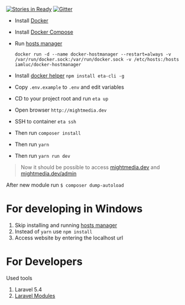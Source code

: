 [![Stories in Ready](https://badge.waffle.io/CodersAKL/MightMedia_TVS.png?label=ready&title=Ready)](http://waffle.io/CodersAKL/MightMedia_TVS) [![Gitter](http://img.shields.io/badge/chat-%23CodersAKL-blue.svg?style=plastic)](https://gitter.im/CodersAKL)

* Install [Docker](https://docs.docker.com/engine/installation/ubuntulinux/)
* Install [Docker Compose](https://docs.docker.com/compose/)
* Run [hosts manager](https://github.com/iamluc/docker-hostmanager)

    ```docker run -d --name docker-hostmanager --restart=always -v /var/run/docker.sock:/var/run/docker.sock -v /etc/hosts:/hosts iamluc/docker-hostmanager```

* Install [docker helper](https://github.com/nfq-eta/eta-cli) `npm install eta-cli -g`
* Copy `.env.example` to `.env` and edit variables
* CD to your project root and run `eta up`
* Open browser `http://mightmedia.dev`
* SSH to container `eta ssh`
* Then run `composer install`
* Then run `yarn`
* Then run `yarn run dev`
> Now it should be possible to access [mightmedia.dev](http://mightmedia.dev) and [mightmedia.dev/admin](http://mightmedia.dev/admin)

After new module run
`$ composer dump-autoload`

# For developing in Windows
 1. Skip installing and running [hosts manager](https://github.com/iamluc/docker-hostmanager)
 1. Instead of `yarn` use `npm install`
 1. Access website by entering the localhost url

# For Developers
Used tools
1. Laravel 5.4
1. [Laravel Modules](https://github.com/nWidart/laravel-modules)
